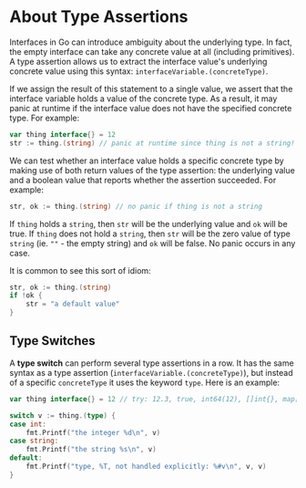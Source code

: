 # About Type Assertions

Interfaces in Go can introduce ambiguity about the underlying type.
In fact, the empty interface can take any concrete value at all (including primitives).
A type assertion allows us to extract the interface value's underlying concrete value using this syntax: `interfaceVariable.(concreteType)`.

If we assign the result of this statement to a single value, we assert that the interface variable holds a value of the concrete type.
As a result, it may panic at runtime if the interface value does not have the specified concrete type.
For example:

```go
var thing interface{} = 12
str := thing.(string) // panic at runtime since thing is not a string!
```

We can test whether an interface value holds a specific concrete type by making use of both return values of the type assertion: the underlying value and a boolean value that reports whether the assertion succeeded.
For example:

```go
str, ok := thing.(string) // no panic if thing is not a string
```

If `thing` holds a `string`, then `str` will be the underlying value and `ok` will be true.
If `thing` does not hold a `string`, then `str` will be the zero value of type `string` (ie. `""` - the empty string) and `ok` will be false.
No panic occurs in any case.

It is common to see this sort of idiom:

```go
str, ok := thing.(string)
if !ok {
    str = "a default value"
}
```

## Type Switches

A **type switch** can perform several type assertions in a row.
It has the same syntax as a type assertion (`interfaceVariable.(concreteType)`), but instead of a specific `concreteType` it uses the keyword `type`.
Here is an example:

```go
var thing interface{} = 12 // try: 12.3, true, int64(12), []int{}, map[string]int{}

switch v := thing.(type) {
case int:
    fmt.Printf("the integer %d\n", v)
case string:
    fmt.Printf("the string %s\n", v)
default:
    fmt.Printf("type, %T, not handled explicitly: %#v\n", v, v)
}
```

